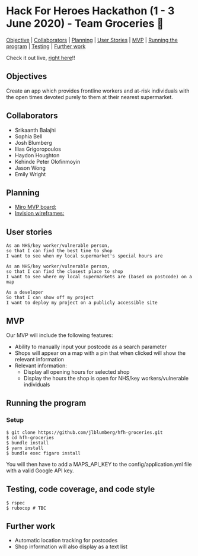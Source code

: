 # Hack For Heroes Hackathon (1 - 3 June 2020) - Team Groceries 🛒

[Objective](#objective) | [Collaborators](#collaborators) | [Planning](#planning) | [User Stories](#user_stories) | [MVP](#MVP) | [Running the program](#running_the_program) | [Testing](#testing) | [Further work](#further_work) 

Check it out live, [right here](http://hfh-groceries.herokuapp.com/)!!

## <a name="objectives">Objectives</a>

Create an app which provides frontline workers and at-risk individuals with the open times devoted purely to them at their
nearest supermarket.

## <a name="collaborators">Collaborators</a>

- Srikaanth Balajhi
- Sophia Bell
- Josh Blumberg
- Ilias Grigoropoulos
- Haydon Houghton
- Kehinde Peter Olofinmoyin
- Jason Wong
- Emily Wright

## <a name="planning">Planning</a>

- [Miro MVP board:](https://miro.com/app/board/o9J_kr0yDm4=/)
- [Invision wireframes:](https://jason842465.invisionapp.com/freehand/hfh-groceries-K7tpa9Jf9?v=vjZVtVETrCEbCjPjKYYovg%3D%3D&linkshare=urlcopied)

## <a name="user_stories">User stories</a>

```
As an NHS/key worker/vulnerable person,
so that I can find the best time to shop
I want to see when my local supermarket's special hours are
```
```
As an NHS/key worker/vulnerable person,
so that I can find the closest place to shop
I want to see where my local supermarkets are (based on postcode) on a map
```
```
As a developer
So that I can show off my project
I want to deploy my project on a publicly accessible site
```

## <a name="MVP">MVP</a>

Our MVP will include the following features:

- Ability to manually input your postcode as a search parameter
- Shops will appear on a map with a pin that when clicked will show the relevant information
- Relevant information:
  - Display all opening hours for selected shop
  - Display the hours the shop is open for NHS/key workers/vulnerable individuals

## <a name="running_the_program">Running the program</a>

### Setup
```
$ git clone https://github.com/jlblumberg/hfh-groceries.git
$ cd hfh-groceries
$ bundle install
$ yarn install
$ bundle exec figaro install
```
You will then have to add a MAPS_API_KEY to the config/application.yml file with a valid Google API key.

## <a name="testing">Testing, code coverage, and code style</a>
```
$ rspec 
$ rubocop # TBC
```

## <a name="further_work">Further work</a>

- Automatic location tracking for postcodes
- Shop information will also display as a text list